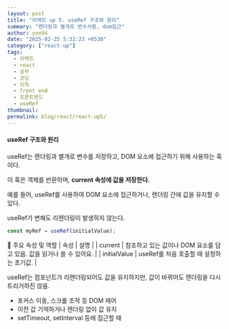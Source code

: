 ```yaml
---
layout: post
title: "리액트 up 5. useRef 구조와 원리"
summary: "렌더링과 별개로 변수사용, dom접근"
author: yoo94
date: "2025-02-25 5:32:23 +0530"
category: ["react-up"]
tags:
  - 리액트
  - react
  - 공부
  - 코딩
  - 이직
  - front end
  - 프론트엔드
  - useRef
thumbnail:
permalink: blog/react/react-up5/
---
```


#### useRef 구조와 원리

useRef는 렌더링과 별개로 변수를 저장하고, DOM 요소에 접근하기 위해 사용하는 훅이다.

이 훅은 객체를 반환하며, **current 속성에 값을 저장한다.**

예를 들어, useRef를 사용하여 DOM 요소에 접근하거나, 렌더링 간에 값을 유지할 수 있다.

useRef가 변해도 리렌더링이 발생하지 않는다.

```js
const myRef = useRef(initialValue);
```

📌 주요 속성 및 역할
| 속성 | 설명 |
| current | 참조하고 있는 값이나 DOM 요소를 담고 있음. 값을 읽거나 쓸 수 있어요. |
| initialValue | useRef를 처음 호출할 때 설정하는 초기값. |

useRef는 컴포넌트가 리렌더링되어도 값을 유지하지만, 값이 바뀌어도 렌더링을 다시 트리거하진 않음.

- 포커스 이동, 스크롤 조작 등 DOM 제어
- 이전 값 기억하거나 렌더링 없이 값 유지
- setTimeout, setInterval 등에 접근할 때
